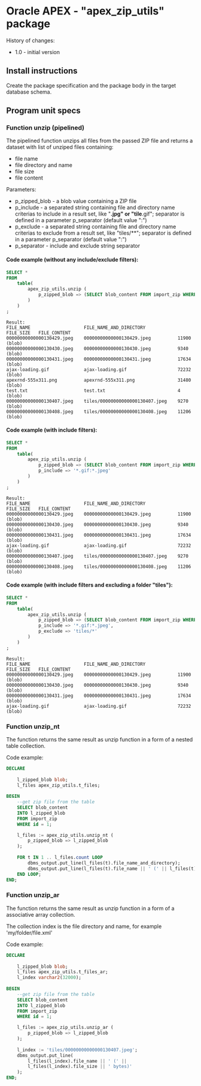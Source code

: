 # Oracle APEX - "apex_zip_utils" package

History of changes:
- 1.0 - initial version

## Install instructions

Create the package specification and the package body in the target database schema.

## Program unit specs

### Function unzip (pipelined)

The pipelined function unzips all files from the passed ZIP file and returns a dataset with list of unziped files containing:
- file name
- file directory and name
- file size 
- file content

Parameters:
- p_zipped_blob - a blob value containing a ZIP file
- p_include - a separated string containing file and directory name criterias to include in a result set, like "**.jpg" or "tile**.gif"; separator is defined in a parameter p_separator (default value ":")
- p_exclude - a separated string containing file and directory name criterias to exclude from a result set, like "tiles/**"; separator is defined in a parameter p_separator (default value ":")
- p_separator - include and exclude string separator
 
#### Code example (without any include/exclude filters):

```sql
SELECT *
FROM 
    table(
        apex_zip_utils.unzip (
            p_zipped_blob => (SELECT blob_content FROM import_zip WHERE id = 1)
        )
    )
;
```

```text
Result:
FILE_NAME                    FILE_NAME_AND_DIRECTORY            FILE_SIZE   FILE_CONTENT
00000000000000130429.jpeg    00000000000000130429.jpeg          11900       (blob)
00000000000000130430.jpeg    00000000000000130430.jpeg          9340        (blob)
00000000000000130431.jpeg    00000000000000130431.jpeg          17634       (blob)
ajax-loading.gif             ajax-loading.gif                   72232       (blob)
apexrnd-555x311.png          apexrnd-555x311.png                31480       (blob)
test.txt                     test.txt                           4           (blob)
00000000000000130407.jpeg    tiles/00000000000000130407.jpeg    9270        (blob)
00000000000000130408.jpeg    tiles/00000000000000130408.jpeg    11206       (blob)
```


#### Code example (with include filters):

```sql
SELECT *
FROM 
    table(
        apex_zip_utils.unzip (
            p_zipped_blob => (SELECT blob_content FROM import_zip WHERE id = 1),
            p_include => '*.gif:*.jpeg'
        )
    )
;
```

```text
Result:
FILE_NAME                    FILE_NAME_AND_DIRECTORY            FILE_SIZE   FILE_CONTENT
00000000000000130429.jpeg    00000000000000130429.jpeg          11900       (blob)
00000000000000130430.jpeg    00000000000000130430.jpeg          9340        (blob)
00000000000000130431.jpeg    00000000000000130431.jpeg          17634       (blob)
ajax-loading.gif             ajax-loading.gif                   72232       (blob)
00000000000000130407.jpeg    tiles/00000000000000130407.jpeg    9270        (blob)
00000000000000130408.jpeg    tiles/00000000000000130408.jpeg    11206       (blob)
```

#### Code example (with include filters and excluding a folder "tiles"):

```sql
SELECT *
FROM 
    table(
        apex_zip_utils.unzip (
            p_zipped_blob => (SELECT blob_content FROM import_zip WHERE id = 1),
            p_include => '*.gif:*.jpeg',
            p_exclude => 'tiles/*'
        )
    )
;
```

```text
Result:
FILE_NAME                    FILE_NAME_AND_DIRECTORY            FILE_SIZE   FILE_CONTENT
00000000000000130429.jpeg    00000000000000130429.jpeg          11900       (blob)
00000000000000130430.jpeg    00000000000000130430.jpeg          9340        (blob)
00000000000000130431.jpeg    00000000000000130431.jpeg          17634       (blob)
ajax-loading.gif             ajax-loading.gif                   72232       (blob)
```


### Function unzip_nt 
The function returns the same result as unzip function in a form of a nested table collection.

Code example:

```sql
DECLARE
    
    l_zipped_blob blob;
    l_files apex_zip_utils.t_files;
    
BEGIN
    --get zip file from the table
    SELECT blob_content 
    INTO l_zipped_blob
    FROM import_zip 
    WHERE id = 1;

    l_files := apex_zip_utils.unzip_nt (
        p_zipped_blob => l_zipped_blob
    );
    
    FOR t IN 1 .. l_files.count LOOP
        dbms_output.put_line(l_files(t).file_name_and_directory);
        dbms_output.put_line(l_files(t).file_name || ' (' || l_files(t).file_size || ' bytes)');
    END LOOP;
END;
```

### Function unzip_ar 
The function returns the same result as unzip function in a form of a associative array collection.

The collection index is the file directory and name, for example 'my/folder/file.xml'

Code example:

```sql
DECLARE
    
    l_zipped_blob blob;
    l_files apex_zip_utils.t_files_ar;
    l_index varchar2(32000);
    
BEGIN
    --get zip file from the table
    SELECT blob_content 
    INTO l_zipped_blob
    FROM import_zip 
    WHERE id = 1;

    l_files := apex_zip_utils.unzip_ar (
        p_zipped_blob => l_zipped_blob
    );
    
    l_index := 'tiles/00000000000000130407.jpeg';
    dbms_output.put_line(
        l_files(l_index).file_name || ' (' || 
        l_files(l_index).file_size || ' bytes)'
    );
END;
```



